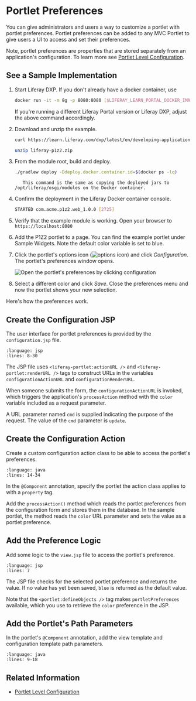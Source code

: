 # Portlet Preferences

You can give administrators and users a way to customize a portlet with portlet preferences. Portlet preferences can be added to any MVC Portlet to give users a UI to access and set their preferences.

Note, portlet preferences are properties that are stored separately from an application's configuration. To learn more see [Portlet Level Configuration](../../core-frameworks/configuration-framework/portlet-level-configuration.md).

## See a Sample Implementation

1. Start Liferay DXP. If you don't already have a docker container, use

    ```bash
    docker run -it -m 8g -p 8080:8080 [$LIFERAY_LEARN_PORTAL_DOCKER_IMAGE$]
    ```

    If you're running a different Liferay Portal version or Liferay DXP, adjust the above command accordingly. 

1. Download and unzip the example.

    ```bash
    curl https://learn.liferay.com/dxp/latest/en/developing-applications/developing-a-java-web-application/using-mvc/liferay-p1z2.zip -O
    ```

    ```bash
    unzip liferay-p1z2.zip
    ```

1. From the module root, build and deploy.

    ```bash
    ./gradlew deploy -Ddeploy.docker.container.id=$(docker ps -lq)
    ```

    ```note::
       This command is the same as copying the deployed jars to /opt/liferay/osgi/modules on the Docker container.
    ```

1. Confirm the deployment in the Liferay Docker container console.

    ```bash
    STARTED com.acme.p1z2.web_1.0.0 [2725]
    ```

1. Verify that the example module is working. Open your browser to `https://localhost:8080`

1. Add the P1Z2 portlet to a page. You can find the example portlet under Sample Widgets. Note the default color variable is set to blue.

1. Click the portlet's options icon (![options icon](../../../images/icon-options.png)) and click *Configuration*. The portlet's preferences window opens.

    ![Open the portlet's preferences by clicking configuration](./portlet-preferences/images/01.png)

1. Select a different color and click *Save*. Close the preferences menu and now the portlet shows your new selection.

Here's how the preferences work.

## Create the Configuration JSP

The user interface for portlet preferences is provided by the `configuration.jsp` file. 

```{literalinclude} ./portlet-preferences/resources/liferay-p1z2.zip/p1z2-web/src/main/resources/META-INF/resources/configuration.jsp
:language: jsp
:lines: 8-30
```

The JSP file uses `<liferay-portlet:actionURL />` and `<liferay-portlet:renderURL />` tags to construct URLs in the variables `configurationActionURL` and `configurationRenderURL`. 

When someone submits the form, the `configurationActionURL` is invoked, which triggers the application's `processAction` method with the `color` variable included as a request parameter.

A URL parameter named `cmd` is supplied indicating the purpose of the request. The value of the `cmd` parameter is `update`. 

## Create the Configuration Action

Create a custom configuration action class to be able to access the portlet's preferences. 

```{literalinclude} ./portlet-preferences/resources/liferay-p1z2.zip/p1z2-web/src/main/java/com/acme/p1z2/web/internal/portlet/action/P1Z2ConfigurationAction.java
:language: java
:lines: 14-34
```

In the `@Component` annotation, specify the portlet the action class applies to with a `property` tag.

Add the `processAction()` method which reads the portlet preferences from the configuration form and stores them in the database. In the sample portlet, the method reads the `color` URL parameter and sets the value as a portlet preference.

## Add the Preference Logic

Add some logic to the `view.jsp` file to access the portlet's preference.

```{literalinclude} ./portlet-preferences/resources/liferay-p1z2.zip/p1z2-web/src/main/resources/META-INF/resources/view.jsp
:language: jsp
:lines: 7
```

The JSP file checks for the selected portlet preference and returns the value. If no value has yet been saved, `blue` is returned as the default value.

Note that the `<portlet:defineObjects />` tag makes `portletPreferences` available, which you use to retrieve the `color` preference in the JSP. 

## Add the Portlet's Path Parameters

In the portlet's `@Component` annotation, add the view template and configuration template path parameters.

```{literalinclude} ./portlet-preferences/resources/liferay-p1z2.zip/p1z2-web/src/main/java/com/acme/p1z2/web/internal/portlet/P1Z2Portlet.java
:language: java
:lines: 9-18
```

## Related Information

* [Portlet Level Configuration](../../core-frameworks/configuration-framework/portlet-level-configuration.md)
